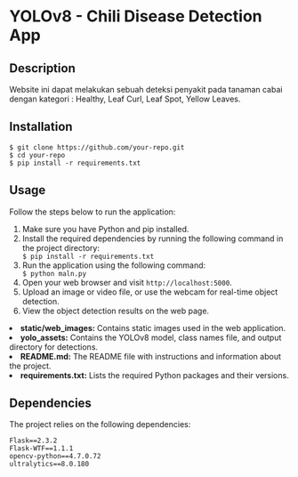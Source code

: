 <!DOCTYPE html>
<html>
<head>
  <meta charset="UTF-8">
</head>
<body>
  <h1>YOLOv8 - Chili Disease Detection App</h1>
  
  <div class="section">
    <h2 class="section-title">Description</h2>
    <p>
      Website ini dapat melakukan sebuah deteksi penyakit pada tanaman cabai dengan kategori : Healthy, Leaf Curl, Leaf Spot, Yellow Leaves.
    </p>
  </div>
  
  <div class="section">
    <h2 class="section-title">Installation</h2>
    <div class="code-block">
      <code>$ git clone https://github.com/your-repo.git</code><br>
      <code>$ cd your-repo</code><br>
      <code>$ pip install -r requirements.txt</code>
    </div>
  </div>
  
  <div class="section">
    <h2 class="section-title">Usage</h2>
    <p>Follow the steps below to run the application:</p>
    <ol>
      <li>Make sure you have Python and pip installed.</li>
      <li>Install the required dependencies by running the following command in the project directory:</li>
      <div class="code-block">
        <code>$ pip install -r requirements.txt</code>
      </div>
      <li>Run the application using the following command:</li>
      <div class="code-block">
        <code>$ python maln.py</code>
      </div>
      <li>Open your web browser and visit <code>http://localhost:5000</code>.</li>
      <li>Upload an image or video file, or use the webcam for real-time object detection.</li>
      <li>View the object detection results on the web page.</li>
    </ol>
  </div>

<li><strong>static/web_images:</strong> Contains static images used in the web application.</li>
<li><strong>yolo_assets:</strong> Contains the YOLOv8 model, class names file, and output directory for detections.</li>
<li><strong>README.md:</strong> The README file with instructions and information about the project.</li>
<li><strong>requirements.txt:</strong> Lists the required Python packages and their versions.</li>
</ul>
</div>
<div class="section">
<h2 class="section-title">Dependencies</h2>
<p>The project relies on the following dependencies:</p>
<div class="code-block">
<code>Flask==2.3.2</code><br>
<code>Flask-WTF==1.1.1</code><br>
<code>opencv-python==4.7.0.72</code><br>
<code>ultralytics==8.0.180</code><br>
</div>
</div>
</div>
</body>
</html>
